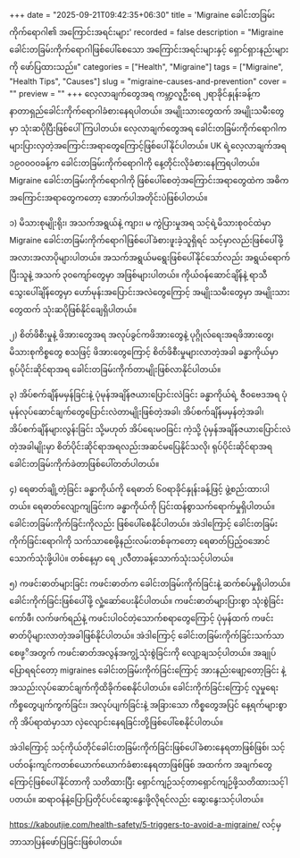 +++
date = "2025-09-21T09:42:35+06:30"
title = 'Migraine ခေါင်းတခြမ်းကိုက်ရောဂါ၏ အကြောင်းအရင်းများ'
recorded = false
description = "Migraine ခေါင်းတခြမ်းကိုက်ရောဂါဖြစ်ပေါ်စေသော အကြောင်းအရင်းများနှင့် ရှောင်ရှားနည်းများကို ဖော်ပြထားသည်။"
categories = ["Health", "Migraine"]
tags = ["Migraine", "Health Tips", "Causes"]
slug = "migraine-causes-and-prevention"
cover = ""
preview = ""
+++
လေ့လာချက်တွေအရ ကမ္ဘာ့လူဦးရေ ၂ရာခိုင်နှုန်းခန့်က နာတာရှည်ခေါင်းကိုက်ရောဂါခံစားနေရပါတယ်။ အမျိုးသားတွေထက် အမျိုးသမီးတွေမှာ သုံးဆပိုပြီးဖြစ်ပေါ်ကြပါတယ်။ လေ့လာချက်တွေအရ ခေါင်းတခြမ်းကိုက်ရောဂါက များပြားလှတဲ့အကြောင်းအရာတွေကြောင့်ဖြစ်ပေါ်နိုင်ပါတယ်။ UK ရဲ့လေ့လာချက်အရ ၁၉၀၀၀၀ခန့်က ခေါင်းတခြမ်းကိုက်ရောဂါကို နေ့တိုင်းလိုခံစားနေကြရပါတယ်။ Migraine ခေါင်းတခြမ်းကိုက်ရောဂါကို ဖြစ်ပေါ်စေတဲ့အကြောင်းအရာတွေထဲက အဓိက အကြောင်းအရာတွေကတော့ အောက်ပါအတိုင်းပဲဖြစ်ပါတယ်။

၁) မိသားစုမျိုးရိုး၊ အသက်အရွယ်နဲ့ ကျား၊ မ ကွဲပြားမှုအရ
သင့်ရဲ့မိသားစုဝင်ထဲမှာ Migraine ခေါင်းတခြမ်းကိုက်ရောဂါဖြစ်ပေါ်ခံစားဖူးခဲ့သူရှိရင် သင့်မှာလည်းဖြစ်ပေါ်ဖို့အလားအလာပိုများပါတယ်။ အသက်အရွယ်မရွေးဖြစ်ပေါ်နိုင်သော်လည်း အရွယ်ရောက်ပြီးသူနဲ့ အသက် ၃၀ကျော်တွေမှာ အဖြစ်များပါတယ်။ ကိုယ်ဝန်ဆောင်ချိန်နဲ့ ရာသီသွေးပေါ်ချိန်တွေမှာ ဟော်မုန်းအပြောင်းအလဲတွေကြောင့် အမျိုးသမီးတွေမှာ အမျိုးသားတွေထက် သုံးဆပိုဖြစ်နိုင်ချေရှိပါတယ်။

၂) စိတ်ဖိစီးမှုနဲ့ ဖိအားတွေအရ
အလုပ်ခွင်ကဖိအားတွေနဲ့ ပုဂ္ဂိုလ်ရေးအရဖိအားတွေ၊ မိသားစုကိစ္စတွေ စသဖြင့် ဖိအားတွေကြောင့် စိတ်ဖိစီးမှုများလာတဲ့အခါ ခန္ဓာကိုယ်မှာ ရုပ်ပိုင်းဆိုင်ရာအရ ခေါင်းတခြမ်းကိုက်တာမျိုးဖြစ်လာနိုင်ပါတယ်။

၃) အိပ်စက်ချိန်မမှန်ခြင်းနဲ့ ပုံမုန်အချိန်ဇယားပြောင်းလဲခြင်း
ခန္ဓာကိုယ်ရဲ့ ဇီဝဗေဒအရ ပုံမုန်လုပ်ဆောင်ချက်တွေပြောင်းလဲတာမျိုးဖြစ်တဲ့အခါ၊ အိပ်စက်ချိန်မမှန်တဲ့အခါ၊ အိပ်စက်ချိန်များလွန်းခြင်း သို့မဟုတ် အိပ်ရေးမဝခြင်း ကဲ့သို့ ပုံမှန်အချိန်ဇယားပြောင်းလဲတဲ့အခါမျိုးမှာ စိတ်ပိုင်းဆိုင်ရာအရလည်းအဆင်မပြေနိုင်သလို၊ ရုပ်ပိုင်းဆိုင်ရာအရ ခေါင်းတခြမ်းကိုက်ခဲတာဖြစ်ပေါ်တတ်ပါတယ်။

၄) ရေဓာတ်ချို့တဲ့ခြင်း
ခန္ဓာကိုယ်ကို ရေဓာတ် ၆၀ရာခိုင်နှုန်းခန့်ဖြင့် ဖွဲ့စည်းထားပါတယ်။ ရေဓာတ်လျော့ကျခြင်းက
ခန္ဓာကိုယ်ကို ပြင်းထန်စွာသက်ရောက်မှုရှိပါတယ်။ ခေါင်းတခြမ်းကိုက်ခြင်းကိုလည်း ဖြစ်ပေါ်စေနိုင်ပါတယ်။ အဲဒါကြောင့် ခေါင်းတခြမ်းကိုက်ခြင်းရောဂါကို သက်သာစေဖို့နည်းလမ်းတစ်ခုကတော့ ရေဓာတ်ပြည့်ဝအောင် သောက်သုံးဖို့ပါပဲ။ တစ်နေ့မှာ ရေ ၂လီတာခန့်သောက်သုံးသင့်ပါတယ်။

၅) ကဖင်းဓာတ်များခြင်း
ကဖင်းဓာတ်က ခေါင်းတခြမ်းကိုက်ခြင်းနဲ့ ဆက်စပ်မှုရှိပါတယ်။ ခေါင်းကိုက်ခြင်းဖြစ်ပေါ်ဖို့ လှုံ့ဆော်ပေးနိုင်ပါတယ်။ ကဖင်းဓာတ်များပြားစွာ သုံးစွဲခြင်း ကော်ဖီ၊ လက်ဖက်ရည်နဲ့ ကဖင်းပါဝင်တဲ့သောက်စရာတွေကြောင့် ပုံမှန်ထက် ကဖင်းဓာတ်ပိုများလာတဲ့အခါဖြစ်နိုင်ပါတယ်။ အဲဒါကြောင့် ခေါင်းတခြမ်းကိုက်ခြင်းသက်သာစေဖု့ိအတွက် ကဖင်းဓာတ်အလွန်အကျွံ့သုံးစွဲခြင်းကို လျော့ချသင့်ပါတယ်။
အချုပ်ပြောရရင်တော့ migraines ခေါင်းတခြမ်းကိုက်ခြင်းကြောင့် အားနည်းဖျော့တော့ခြင်း နဲ့ အသည်းလုပ်ဆောင်ချက်ကိုထိခိုက်စေနိုင်ပါတယ်။ ခေါင်းကိုက်ခြင်းကြောင့် လူမှုရေးကိစ္စတွေပျက်ကွက်ခြင်း၊ အလုပ်ပျက်ခြင်းနဲ့ အခြားသော ကိစ္စတွေအပြင် နေ့ရက်များစွာကို အိပ်ရာထဲမှာသာ လှဲလျောင်းနေရခြင်းတို့ဖြစ်ပေါ်စေနိုင်ပါတယ်။

အဲဒါကြောင့် သင့်ကိုယ်တိုင်ခေါင်းတခြမ်းကိုက်ခြင်းဖြစ်ပေါ်ခံစားနေရတာဖြစ်ဖြစ်၊ သင့်ပတ်ဝန်းကျင်ကတစ်ယောက်ယောက်ခံစားနေရတာဖြစ်ဖြစ် အထက်က အချက်တွေကြောင့်ဖြစ်ပေါ်နိုင်တာကို သတိထားပြီး ရှောင်ကျဉ်သင့်တာရှောင်ကျဉ်ဖို့သတိထားသင့်ါပတယ်။ ဆရာဝန်နဲ့ပြောပြတိုင်ပင်ဆွေးနွေးဖို့လိုရင်လည်း ဆွေးနွေးသင့်ပါတယ်။

https://kaboutjie.com/health-safety/5-triggers-to-avoid-a-migraine/ လင့်မှ ဘာသာပြန်ဖော်ပြခြင်းဖြစ်ပါတယ်။ 